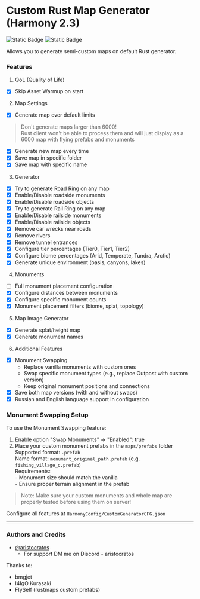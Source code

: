 # Custom Rust Map Generator (Harmony 2.3)
![Static Badge](https://img.shields.io/badge/Harmony-2.3-blue?style=for-the-badge)
![Static Badge](https://img.shields.io/github/license/hammzat/HarmonyCustomGenerator?label=license&style=for-the-badge)

Allows you to generate semi-custom maps on default Rust generator.

### Features

1. QoL (Quality of Life)
- [x] Skip Asset Warmup on start

2. Map Settings
- [x] Generate map over default limits
> Don't generate maps larger than 6000!  
> Rust client won't be able to process them and will just display as a 6000 map with flying prefabs and monuments

- [x] Generate new map every time
- [x] Save map in specific folder
- [x] Save map with specific name
  
3. Generator
- [x] Try to generate Road Ring on any map
- [x] Enable/Disable roadside monuments
- [x] Enable/Disable roadside objects
- [x] Try to generate Rail Ring on any map
- [x] Enable/Disable railside monuments
- [x] Enable/Disable railside objects
- [x] Remove car wrecks near roads
- [x] Remove rivers
- [x] Remove tunnel entrances
- [x] Configure tier percentages (Tier0, Tier1, Tier2)
- [x] Configure biome percentages (Arid, Temperate, Tundra, Arctic)
- [x] Generate unique environment (oasis, canyons, lakes)

4. Monuments
- [ ] Full monument placement configuration
- [x] Configure distances between monuments
- [x] Configure specific monument counts
- [x] Monument placement filters (biome, splat, topology)

5. Map Image Generator
- [x] Generate splat/height map
- [x] Generate monument names

6. Additional Features
- [x] Monument Swapping
  - Replace vanilla monuments with custom ones
  - Swap specific monument types (e.g., replace Outpost with custom version)
  - Keep original monument positions and connections
- [x] Save both map versions (with and without swaps)
- [x] Russian and English language support in configuration

### Monument Swapping Setup  
To use the Monument Swapping feature:  
  1. Enable option "Swap Monuments" => "Enabled": true  
  2. Place your custom monument prefabs in the `maps/prefabs` folder  
  Supported format: `.prefab`  
  Name format: `monument_original_path.prefab` (e.g. `fishing_village_c.prefab`)  
  Requirements:  
    - Monument size should match the vanilla  
    - Ensure proper terrain alignment in the prefab
     
> Note: Make sure your custom monuments and whole map are properly tested before using them on server!


Configure all features at `HarmonyConfig/CustomGeneratorCFG.json`

------
### Authors and Credits
- [@aristocratos](https://github.com/hammzat)
  - For support DM me on Discord - aristocratos
 
Thanks to:
- bmgjet
- I4IgO Kurasaki
- FlySelf (rustmaps custom prefabs)
